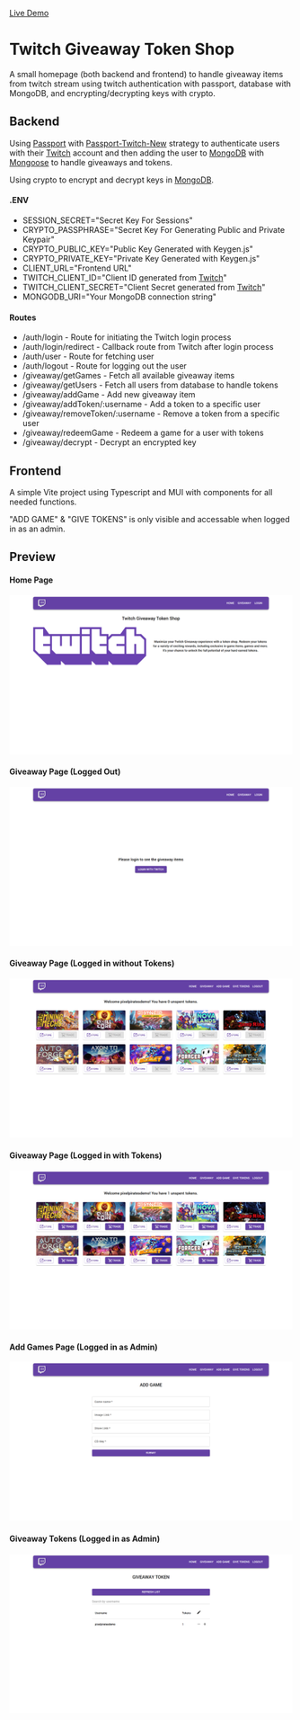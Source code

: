 [Live Demo](https://twitch.tobaunta.torkelsson.online)

# Twitch Giveaway Token Shop

A small homepage (both backend and frontend) to handle giveaway items from twitch stream using twitch authentication with passport, database with MongoDB, and encrypting/decrypting keys with crypto.

## Backend

Using [Passport](https://www.npmjs.com/package/passport) with [Passport-Twitch-New](https://www.npmjs.com/package/passport-twitch-new) strategy to authenticate users with their [Twitch](https://www.twitch.tv) account and then adding the user to [MongoDB](https://www.mongodb.com) with [Mongoose](https://www.npmjs.com/package/mongoose) to handle giveaways and tokens.

Using crypto to encrypt and decrypt keys in [MongoDB](https://www.mongodb.com).

#### .ENV

- SESSION_SECRET="Secret Key For Sessions"
- CRYPTO_PASSPHRASE="Secret Key For Generating Public and Private Keypair"
- CRYPTO_PUBLIC_KEY="Public Key Generated with Keygen.js"
- CRYPTO_PRIVATE_KEY="Private Key Generated with Keygen.js"
- CLIENT_URL="Frontend URL"
- TWITCH_CLIENT_ID="Client ID generated from [Twitch](https://dev.twitch.tv/console/apps/)"
- TWITCH_CLIENT_SECRET="Client Secret generated from [Twitch](https://dev.twitch.tv/console/apps/)"
- MONGODB_URI="Your MongoDB connection string"

#### Routes

- /auth/login - Route for initiating the Twitch login process
- /auth/login/redirect - Callback route from Twitch after login process
- /auth/user - Route for fetching user
- /auth/logout - Route for logging out the user
- /giveaway/getGames - Fetch all available giveaway items
- /giveaway/getUsers - Fetch all users from database to handle tokens
- /giveaway/addGame - Add new giveaway item
- /giveaway/addToken/:username - Add a token to a specific user
- /giveaway/removeToken/:username - Remove a token from a specific user
- /giveaway/redeemGame - Redeem a game for a user with tokens
- /giveaway/decrypt - Decrypt an encrypted key

## Frontend

A simple Vite project using Typescript and MUI with components for all needed functions.

"ADD GAME" & "GIVE TOKENS" is only visible and accessable when logged in as an admin.

## Preview

#### Home Page

![Home Page](/preview/home.png)

#### Giveaway Page (Logged Out)

![Giveaway Page (Logged Out)](/preview/giveaway-logged-out.png)

#### Giveaway Page (Logged in without Tokens)

![Giveaway Page (Logged in without Tokens)](/preview/giveaway-logged-in-without-tokens.png)

#### Giveaway Page (Logged in with Tokens)

![Giveaway Page (Logged in with Tokens)](/preview/giveaway-logged-in-with-tokens.png)

#### Add Games Page (Logged in as Admin)

![Add Game (Logged in as Admin)](/preview/add-game.png)

#### Giveaway Tokens (Logged in as Admin)

![Giveaway Tokens (Logged in as Admin)](/preview/giveaway-token.png)
